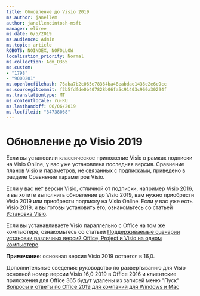 ```yaml
---
title: Обновление до Visio 2019
ms.author: janellem
author: janellemcintosh-msft
manager: eliree
ms.date: 6/5/2019
ms.audience: Admin
ms.topic: article
ROBOTS: NOINDEX, NOFOLLOW
localization_priority: Normal
ms.collection: Adm_O365
ms.custom:
- "1798"
- "9000201"
ms.openlocfilehash: 76aba7b2c065e78364ba48eabdae1436e2e6e9cc
ms.sourcegitcommit: f2b5fdfde0b407828b06fa5c91403c960a30294f
ms.translationtype: MT
ms.contentlocale: ru-RU
ms.lasthandoff: 06/06/2019
ms.locfileid: "34738068"
---
```

# <a name="upgrade-to-visio-2019"></a>Обновление до Visio 2019

Если вы установили классическое приложение Visio в рамках подписки на Visio Online, у вас уже установлена последняя версия. Сравнение планов Visio и параметров, не связанных с подписками, приведено в разделе Сравнение параметров Visio.

Если у вас нет версии Visio, отличной от подписки, например Visio 2016, и вы хотите выполнить обновление до Visio 2019, вам нужно приобрести Visio 2019 или приобрести подписку на Visio Online. Если у вас уже есть Visio 2019, и вы готовы установить его, ознакомьтесь со статьей [Установка Visio](https://support.office.com/article/f98f21e3-aa02-4827-9167-ddab5b025710?wt.mc_id=OfficeAdm_ClientDIA_Alchemy1798). 

Если вы устанавливаете Visio параллельно с Office на том же компьютере, ознакомьтесь со статьей [Поддерживаемые сценарии установки различных версий Office, Project и Visio на одном компьютере](https://docs.microsoft.com/deployoffice/install-different-office-visio-and-project-versions-on-the-same-computer).

**Примечание**: основная версия Visio 2019 остается в 16,0.

Дополнительные сведения: руководство по развертыванию для Visio основной номер версии Visio 16,0 2019 в Office 2016 и клиентские приложения для Office 365 будут удалены из записей меню "Пуск"  [Вопросы и ответы по Office 2019 для компаний для Windows и Mac](https://support.microsoft.com/help/4133312) 
